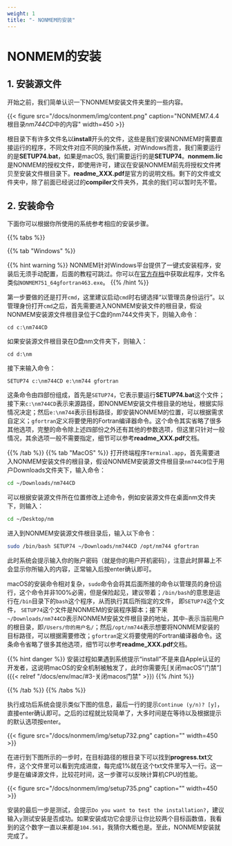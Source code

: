 ```yaml
---
weight: 1
title: "- NONMEM的安装"
---
```

<!-- <font style="font-size:2em">NONMEM的安装</font> -->
# NONMEM的安装

<!-- 我在[这里](https://tingjieguo.com/posts/nmmac/)写了一个英文版的NONMEM在Mac上安装的非常简略的教程，会佛系完善并更新中文版... -->

## 1. 安装源文件
开始之前，我们简单认识一下NONMEM安装文件夹里的一些内容。

{{< figure src="/docs/nonmem/img/content.png" caption="NONMEM7.4.4根目录*nm744CD*中的内容" width=450 >}}

根目录下有许多文件名以**install**开头的文件，这些是我们安装NONMEM时需要直接运行的程序，不同文件对应不同的操作系统，对Windows而言，我们需要运行的是**SETUP74.bat**，如果是macOS, 我们需要运行的是**SETUP74**。**nonmem.lic**是NONMEM的授权文件，即使用许可，建议在安装NONMEM前先将授权文件拷贝至安装文件根目录下。**readme_XXX.pdf**是官方的说明文档。剩下的文件或文件夹中，除了前面已经说过的**compiler**文件夹外，其余的我们可以暂时先不管。

## 2. 安装命令
下面你可以根据你所使用的系统参考相应的安装步骤。

{{% tabs %}}

{{% tab "Windows" %}}

{{% hint warning %}}
NONMEM针对Windows平台提供了一键式安装程序，安装后无须手动配置，后面的教程可跳过。你可以在[官方存档](https://nonmem.iconplc.com/)中获取此程序，文件名类似`NONMEM751_64gfortran463.exe`。
{{% /hint %}} 

第一步要做的还是打开`cmd`，这里建议启动`cmd`时右键选择“以管理员身份运行”。以管理身份打开`cmd`之后，首先需要进入NONMEM安装文件的根目录，假设NONMEM安装源文件根目录位于C盘的nm744文件夹下，则输入命令：

```
cd c:\nm744CD
```
如果安装源文件根目录在D盘nm文件夹下，则输入：
```
cd d:\nm
```
接下来输入命令：
```
SETUP74 c:\nm744CD e:\nm744 gfortran
```
这条命令由四部份组成，首先是`SETUP74`，它表示要运行**SETUP74.bat**这个文件；接下来`c:\nm744CD`表示来源路径，即NONMEM安装文件根目录的地址，根据实际情况决定；然后`e:\nm744`表示目标路径，即安装NONMEM的位置，可以根据需求自定义；`gfortran`定义将要使用的Fortran编译器命令。这个命令其实省略了很多其他选项，完整的命令除上述四部份之外还有其他的参数选项，但这里只针对一般情况，其余选项一般不需要指定，细节可以参考**readme_XXX.pdf**文档。

{{% /tab %}}
{{% tab "MacOS" %}}
打开终端程序`Terminal.app`，首先需要进入NONMEM安装文件的根目录，假设NONMEM安装源文件根目录`nm744CD`位于用户Downloads文件夹下，输入命令：
```zsh
cd ~/Downloads/nm744CD
```
可以根据安装源文件所在位置修改上述命令，例如安装源文件在桌面nm文件夹下，则输入：
```zsh
cd ~/Desktop/nm
```
进入到NONMEM安装源文件根目录后，输入以下命令：
```zsh
sudo /bin/bash SETUP74 ~/Downloads/nm744CD /opt/nm744 gfortran
```
此时系统会提示输入你的账户密码（就是你的用户开机密码），注意此时屏幕上不会显示你所输入的内容，正常输入后按enter确认即可。

macOS的安装命令相对复杂，`sudo`命令会将其后面所接的命令以管理员的身份运行，这个命令并非100%必需，但是保险起见，建议带着；`/bin/bash`的意思是运行在`/bin`目录下的`bash`这个程序，从而执行其后所指定的文件， 即`SETUP74`这个文件， `SETUP74`这个文件是NONMEM的安装程序脚本；接下来`~/Downloads/nm744CD`表示NONMEM安装文件根目录的地址，其中`~`表示当前用户的根目录，即`/Users/你的用户名/`；然后`/opt/nm744`表示想要将NONMEM安装的目标路径，可以根据需要修改；`gfortran`定义将要使用的Fortran编译器命令。这条命令省略了很多其他选项，细节可以参考**readme_XXX.pdf**文档。

{{% hint danger %}}
安装过程如果遇到系统提示“install”不是来自Apple认证的开发者，这说明macOS的安全机制被触发了，此时你需要先[关闭macOS“门禁”]({{< relref "/docs/env/mac/#3-关闭macos门禁" >}})
{{% /hint %}} 

{{% /tab %}}
{{% /tabs %}}

执行成功后系统会提示类似下图的信息，最后一行的提示`Continue (y/n)? [y]`，直接enter确认即可。之后的过程就比较简单了，大多时间是在等待以及根据提示的默认选项按enter。

{{< figure src="/docs/nonmem/img/setup732.png" caption="" width=450 >}}

在进行到下图所示的一步时，在目标路径的根目录下可以找到**progress.txt**文件，这个文件里可以看到完成进度，每完成1%就在这个txt文件里写入一行。这一步是在编译源文件，比较花时间，这一步骤可以反映计算机CPU的性能。

{{< figure src="/docs/nonmem/img/setup735.png" caption="" width=450 >}}

安装的最后一步是测试，会提示`Do you want to test the installation?`，建议输入`y`测试安装是否成功。如果安装成功它会提示让你比较两个目标函数值，我看到的这个数字一直以来都是`104.561`，我猜你大概也是。至此，NONMEM安装就完成了。